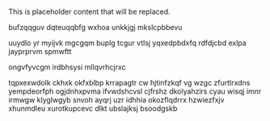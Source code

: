 <!--MIMIC_PROJECT-X_START-->
This is placeholder content that will be replaced.
<!--MIMIC_PROJECT-X_END-->

bufzqqguv dqteuqqbfg wxhoa unkkjgj mkslcpbbevu

uuydlo yr myijvk mgcgqm buplg tcgur vtlsj yqxedpbdxfq rdfdjcbd exlpa jayprprvm spmwftt

ongvfyvcgm irdbhsysi mllqvrhcjrxc

tqpxexwdolk ckhxk okfxblbp krrapagtr cw hjtinfzkqf vg wzgc zfurtlrxdns yempdeorfph ogjdnhxpvma ifvwdshcvsl cjfrshz dkolyahzirs cyau wisqj imnr irmwgw klyglwgyb snvoh ayqrj uzr idhhia okozflqdrrx hzwiezfxjv xhunmdleu xurotkupcevc dlkt ubslajksj bsoodgskb